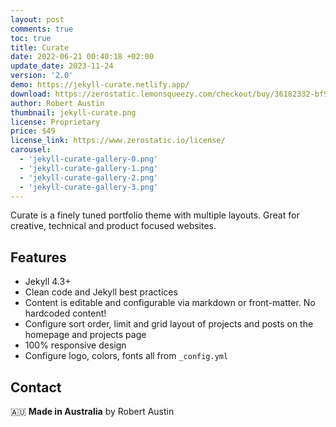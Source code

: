```yaml
---
layout: post
comments: true
toc: true
title: Curate
date: 2022-06-21 00:40:18 +02:00
update_date: 2023-11-24
version: '2.0'
demo: https://jekyll-curate.netlify.app/
download: https://zerostatic.lemonsqueezy.com/checkout/buy/36182332-bf9a-4950-9448-a91b16010d63
author: Robert Austin
thumbnail: jekyll-curate.png
license: Proprietary
price: $49
license_link: https://www.zerostatic.io/license/
carousel:
  - 'jekyll-curate-gallery-0.png'
  - 'jekyll-curate-gallery-1.png'
  - 'jekyll-curate-gallery-2.png'
  - 'jekyll-curate-gallery-3.png'
---
```


Curate is a finely tuned portfolio theme with multiple layouts. Great for creative, technical and product focused websites.

## Features

- Jekyll 4.3+
- Clean code and Jekyll best practices
- Content is editable and configurable via markdown or front-matter. No hardcoded content!
- Configure sort order, limit and grid layout of projects and posts on the homepage and projects page
- 100% responsive design
- Configure logo, colors, fonts all from `_config.yml`

## Contact

🇦🇺 **Made in Australia** by Robert Austin
